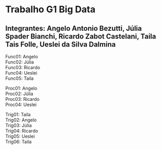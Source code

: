 # Trabalho G1 Big Data

## Integrantes: Angelo Antonio Bezutti, Júlia Spader Bianchi, Ricardo Zabot Castelani, Taila Tais Folle, Ueslei da Silva Dalmina

Func01: Angelo <br>
Func02: Júlia <br>
Func03: Ricardo <br>
Func04: Ueslei <br>
Func05: Taila <br>

Proc01: Angelo <br>
Proc02: Júlia <br>
Proc03: Ricardo <br>
Proc04: Ueslei <br>

Trig01: Taila <br>
Trig02: Angelo <br>
Trig03: Júlia <br>
Trig04: Ricardo <br>
Trig05: Ueslei <br>
Trig06: Taila <br>
